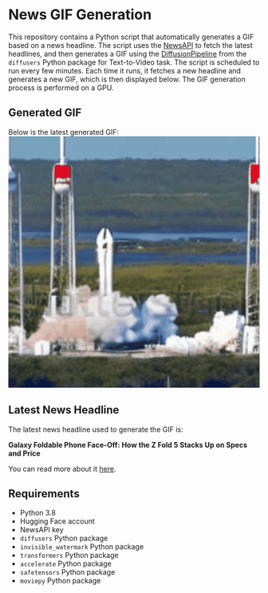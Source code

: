 # News GIF Generation
This repository contains a Python script that automatically generates a GIF based on a news headline. The script uses the [NewsAPI](https://newsapi.org/) to fetch the latest headlines, and then generates a GIF using the [DiffusionPipeline](https://github.com/huggingface/diffusers) from the `diffusers` Python package for Text-to-Video task.
The script is scheduled to run every few minutes. Each time it runs, it fetches a new headline and generates a new GIF, which is then displayed below. The GIF generation process is performed on a GPU.

## Generated GIF
Below is the latest generated GIF:
![Generated GIF](output.gif?raw=true&v=1690504500)

## Latest News Headline
The latest news headline used to generate the GIF is:

**Galaxy Foldable Phone Face-Off: How the Z Fold 5 Stacks Up on Specs and Price**

You can read more about it [here](https://www.cnet.com/tech/mobile/galaxy-foldable-phone-face-off-how-the-z-fold-5-stacks-up-against-earlier-models/).

## Requirements
- Python 3.8
- Hugging Face account
- NewsAPI key
- `diffusers` Python package
- `invisible_watermark` Python package
- `transformers` Python package
- `accelerate` Python package
- `safetensors` Python package
- `moviepy` Python package

